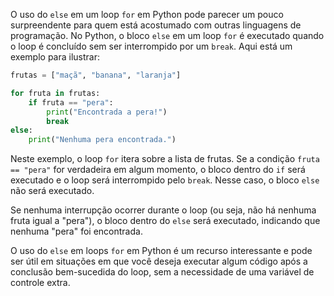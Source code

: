 O uso do `else` em um loop `for` em Python pode parecer um pouco surpreendente para quem está acostumado com outras linguagens de programação. No Python, o bloco `else` em um loop `for` é executado quando o loop é concluído sem ser interrompido por um `break`. Aqui está um exemplo para ilustrar:

```python
frutas = ["maçã", "banana", "laranja"]

for fruta in frutas:
    if fruta == "pera":
        print("Encontrada a pera!")
        break
else:
    print("Nenhuma pera encontrada.")
```

Neste exemplo, o loop `for` itera sobre a lista de frutas. Se a condição `fruta == "pera"` for verdadeira em algum momento, o bloco dentro do `if` será executado e o loop será interrompido pelo `break`. Nesse caso, o bloco `else` não será executado.

Se nenhuma interrupção ocorrer durante o loop (ou seja, não há nenhuma fruta igual a "pera"), o bloco dentro do `else` será executado, indicando que nenhuma "pera" foi encontrada.

O uso do `else` em loops `for` em Python é um recurso interessante e pode ser útil em situações em que você deseja executar algum código após a conclusão bem-sucedida do loop, sem a necessidade de uma variável de controle extra.
